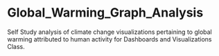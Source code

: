 # Global_Warming_Graph_Analysis
Self Study analysis of climate change visualizations pertaining to global warming attributed to human activity for Dashboards and Visualizations Class. 
